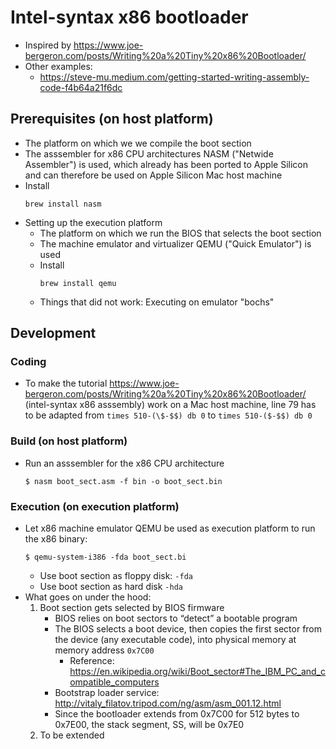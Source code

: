 # Intel-syntax x86 bootloader
* Inspired by https://www.joe-bergeron.com/posts/Writing%20a%20Tiny%20x86%20Bootloader/
* Other examples:
    * https://steve-mu.medium.com/getting-started-writing-assembly-code-f4b64a21f6dc
## Prerequisites (on host platform)
* The platform on which we we compile the boot section
* The asssembler for x86 CPU architectures NASM ("Netwide Assembler") is used, which already has been ported to Apple Silicon and can therefore be used on Apple Silicon Mac host machine
* Install
    ```
    brew install nasm
    ```
* Setting up the execution platform
    * The platform on which we run the BIOS that selects the boot section
    * The machine emulator and virtualizer QEMU ("Quick Emulator") is used
    * Install
        ```
        brew install qemu
        ```
    * Things that did not work: Executing on emulator "bochs"

## Development
### Coding
* To make the tutorial https://www.joe-bergeron.com/posts/Writing%20a%20Tiny%20x86%20Bootloader/ (intel-syntax x86 asssembly) work on a Mac host machine, line 79 has to be adapted from `times 510-(\$-$$) db 0` to `times 510-($-$$) db 0`

### Build (on host platform)
* Run an asssembler for the x86 CPU architecture
    ```
    $ nasm boot_sect.asm -f bin -o boot_sect.bin
    ```
### Execution (on execution platform)
* Let x86 machine emulator QEMU be used as execution platform to run the x86 binary:
    ```
    $ qemu-system-i386 -fda boot_sect.bi
    ```
    * Use boot section as floppy disk: `-fda`
    * Use boot section as hard disk `-hda`
* What goes on under the hood:
    1. Boot section gets selected by BIOS firmware
        * BIOS relies on boot sectors to “detect” a bootable program
        * The BIOS selects a boot device, then copies the first sector from the device (any executable code), into physical memory at memory address `0x7C00`
            * Reference: https://en.wikipedia.org/wiki/Boot_sector#The_IBM_PC_and_compatible_computers
        * Bootstrap loader service: http://vitaly_filatov.tripod.com/ng/asm/asm_001.12.html
        * Since the bootloader extends from 0x7C00 for 512 bytes to 0x7E00, the stack segment, SS, will be 0x7E0
    2. To be extended


